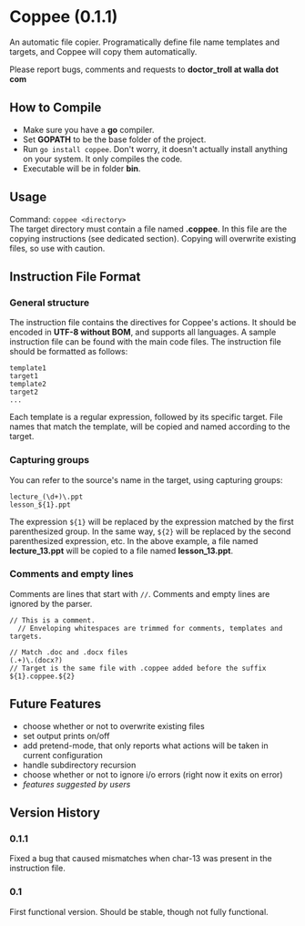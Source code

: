 Coppee (0.1.1)
============
An automatic file copier.
Programatically define file name templates and targets, and Coppee will copy
them automatically.

Please report bugs, comments and requests to **doctor_troll at walla dot com**

How to Compile
--------------
* Make sure you have a **go** compiler.
* Set **GOPATH** to be the base folder of the project.
* Run `go install coppee`. Don't worry, it doesn't actually install anything on your system. It only compiles
  the code.
* Executable will be in folder **bin**.

Usage
-----
Command: `coppee <directory>`  
The target directory must contain a file named **.coppee**. In this file are the
copying instructions (see dedicated section).
Copying will overwrite existing files, so use with caution.

Instruction File Format
-----------------------
### General structure
The instruction file contains the directives for Coppee's actions. It should be encoded in **UTF-8
without BOM**, and supports all languages. A sample instruction file can be found with the main code
files. The instruction file should be formatted as follows:  
```
template1
target1
template2
target2
...
```
Each template is a regular expression, followed by its specific target. File names that match
the template, will be copied and named according to the target.
### Capturing groups
You can refer to
the source's name in the target, using capturing groups:
```
lecture_(\d+)\.ppt
lesson_${1}.ppt
```
The expression `${1}` will be replaced by the expression matched by the first
parenthesized group. In the same way, `${2}` will be replaced by the second
parenthesized expression, etc. In the above example, a file named **lecture_13.ppt** will
be copied to a file named **lesson_13.ppt**.
### Comments and empty lines
Comments are lines that start with `//`. Comments and empty lines are ignored by
the parser.
```
// This is a comment.
  // Enveloping whitespaces are trimmed for comments, templates and targets.

// Match .doc and .docx files
(.+)\.(docx?)
// Target is the same file with .coppee added before the suffix
${1}.coppee.${2}
```

Future Features
---------------
* choose whether or not to overwrite existing files
* set output prints on/off
* add pretend-mode, that only reports what actions will be taken in current configuration
* handle subdirectory recursion
* choose whether or not to ignore i/o errors (right now it exits on error)
* *features suggested by users*

Version History
---------------
### 0.1.1
Fixed a bug that caused mismatches when char-13 was present in the instruction file.
### 0.1
First functional version. Should be stable, though not fully functional.


